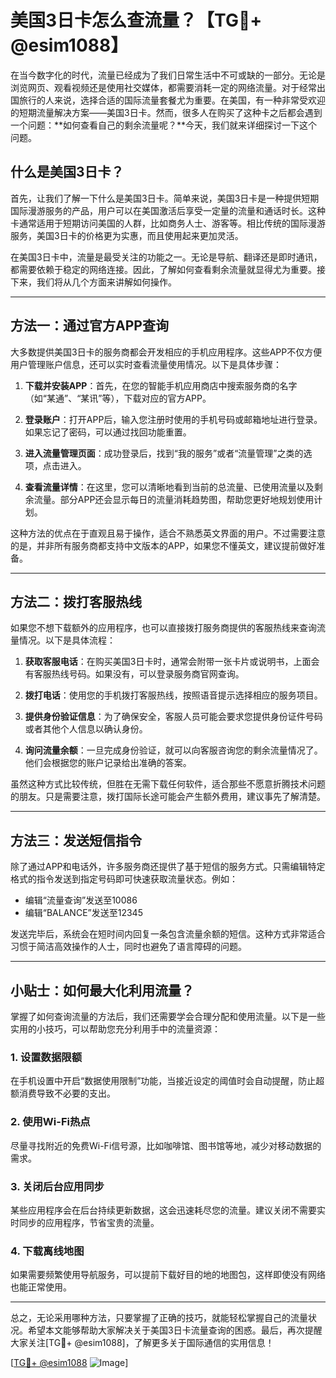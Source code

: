 # 美国3日卡怎么查流量？【TG💪+ @esim1088】

在当今数字化的时代，流量已经成为了我们日常生活中不可或缺的一部分。无论是浏览网页、观看视频还是使用社交媒体，都需要消耗一定的网络流量。对于经常出国旅行的人来说，选择合适的国际流量套餐尤为重要。在美国，有一种非常受欢迎的短期流量解决方案——美国3日卡。然而，很多人在购买了这种卡之后都会遇到一个问题：**如何查看自己的剩余流量呢？**今天，我们就来详细探讨一下这个问题。

## 什么是美国3日卡？

首先，让我们了解一下什么是美国3日卡。简单来说，美国3日卡是一种提供短期国际漫游服务的产品，用户可以在美国激活后享受一定量的流量和通话时长。这种卡通常适用于短期访问美国的人群，比如商务人士、游客等。相比传统的国际漫游服务，美国3日卡的价格更为实惠，而且使用起来更加灵活。

在美国3日卡中，流量是最受关注的功能之一。无论是导航、翻译还是即时通讯，都需要依赖于稳定的网络连接。因此，了解如何查看剩余流量就显得尤为重要。接下来，我们将从几个方面来讲解如何操作。

---

## 方法一：通过官方APP查询

大多数提供美国3日卡的服务商都会开发相应的手机应用程序。这些APP不仅方便用户管理账户信息，还可以实时查看流量使用情况。以下是具体步骤：

1. **下载并安装APP**：首先，在您的智能手机应用商店中搜索服务商的名字（如“某通”、“某讯”等），下载对应的官方APP。
   
2. **登录账户**：打开APP后，输入您注册时使用的手机号码或邮箱地址进行登录。如果忘记了密码，可以通过找回功能重置。

3. **进入流量管理页面**：成功登录后，找到“我的服务”或者“流量管理”之类的选项，点击进入。

4. **查看流量详情**：在这里，您可以清晰地看到当前的总流量、已使用流量以及剩余流量。部分APP还会显示每日的流量消耗趋势图，帮助您更好地规划使用计划。

这种方法的优点在于直观且易于操作，适合不熟悉英文界面的用户。不过需要注意的是，并非所有服务商都支持中文版本的APP，如果您不懂英文，建议提前做好准备。

---

## 方法二：拨打客服热线

如果您不想下载额外的应用程序，也可以直接拨打服务商提供的客服热线来查询流量情况。以下是具体流程：

1. **获取客服电话**：在购买美国3日卡时，通常会附带一张卡片或说明书，上面会有客服热线号码。如果没有，可以登录服务商官网查询。

2. **拨打电话**：使用您的手机拨打客服热线，按照语音提示选择相应的服务项目。

3. **提供身份验证信息**：为了确保安全，客服人员可能会要求您提供身份证件号码或者其他个人信息以确认身份。

4. **询问流量余额**：一旦完成身份验证，就可以向客服咨询您的剩余流量情况了。他们会根据您的账户记录给出准确的答案。

虽然这种方式比较传统，但胜在无需下载任何软件，适合那些不愿意折腾技术问题的朋友。只是需要注意，拨打国际长途可能会产生额外费用，建议事先了解清楚。

---

## 方法三：发送短信指令

除了通过APP和电话外，许多服务商还提供了基于短信的服务方式。只需编辑特定格式的指令发送到指定号码即可快速获取流量状态。例如：

- 编辑“流量查询”发送至10086
- 编辑“BALANCE”发送至12345

发送完毕后，系统会在短时间内回复一条包含流量余额的短信。这种方式非常适合习惯于简洁高效操作的人士，同时也避免了语言障碍的问题。

---

## 小贴士：如何最大化利用流量？

掌握了如何查询流量的方法后，我们还需要学会合理分配和使用流量。以下是一些实用的小技巧，可以帮助您充分利用手中的流量资源：

### 1. 设置数据限额
在手机设置中开启“数据使用限制”功能，当接近设定的阈值时会自动提醒，防止超额消费导致不必要的支出。

### 2. 使用Wi-Fi热点
尽量寻找附近的免费Wi-Fi信号源，比如咖啡馆、图书馆等地，减少对移动数据的需求。

### 3. 关闭后台应用同步
某些应用程序会在后台持续更新数据，这会迅速耗尽您的流量。建议关闭不需要实时同步的应用程序，节省宝贵的流量。

### 4. 下载离线地图
如果需要频繁使用导航服务，可以提前下载好目的地的地图包，这样即使没有网络也能正常使用。

---

总之，无论采用哪种方法，只要掌握了正确的技巧，就能轻松掌握自己的流量状况。希望本文能够帮助大家解决关于美国3日卡流量查询的困惑。最后，再次提醒大家关注[TG💪+ @esim1088]，了解更多关于国际通信的实用信息！

[[TG💪+ @esim1088](https://t.me/s/esim1088) ![Image](https://i.postimg.cc/4NQfJmqS/Snipaste-2025-05-13-00-14-12.png)]